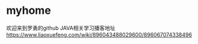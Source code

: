 # myhome
欢迎来到罗勇的github
JAVA相关学习播客地址
https://www.liaoxuefeng.com/wiki/896043488029600/896067074338496
